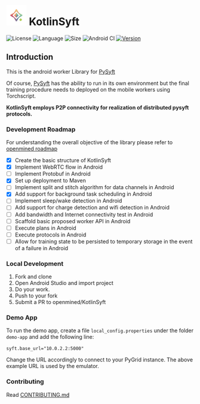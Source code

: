 # <img src="logo/pysyft_android.png" height="54"> KotlinSyft

![License](https://img.shields.io/github/license/openmined/KotlinSyft)
![Language](https://img.shields.io/github/languages/top/openmined/KotlinSyft)
![Size](https://img.shields.io/github/repo-size/openmined/KotlinSyft)
![Android CI](https://github.com/OpenMined/KotlinSyft/workflows/Android%20CI/badge.svg)
[![Version](https://api.bintray.com/packages/openmined/KotlinSyft/syft/images/download.svg?version=0.0.1)](https://bintray.com/openmined/KotlinSyft/syft/0.0.1/link)

## Introduction
This is the android worker Library for [PySyft](https://github.com/OpenMined/PySyft)

Of course, [PySyft](https://github.com/openmined/pysyft) has the ability to run in its own environment but the final training procedure needs to deployed on the mobile workers using Torchscript. 

**KotlinSyft employs P2P connectivity for realization of distributed pysyft protocols.**

### Development Roadmap

For understanding the overall objective of the library please refer to [openmined roadmap](https://github.com/OpenMined/Roadmap/blob/master/web_and_mobile_team/projects/federated_learning.md)

- [x] Create the basic structure of KotlinSyft
- [x] Implement WebRTC flow in Android
- [ ] Implement Protobuf in Android
- [x] Set up deployment to Maven
- [ ] Implement split and stitch algorithm for data channels in Android
- [x] Add support for background task scheduling in Android
- [ ] Implement sleep/wake detection in Android
- [ ] Add support for charge detection and wifi detection in Android
- [ ] Add bandwidth and Internet connectivity test in Android
- [ ] Scaffold basic proposed worker API in Android
- [ ] Execute plans in Android
- [ ] Execute protocols in Android
- [ ] Allow for training state to be persisted to temporary storage in the event of a failure in Android

### Local Development

1. Fork and clone
2. Open Android Studio and import project
4. Do your work.
5. Push to your fork
6. Submit a PR to openmined/KotlinSyft

### Demo App

To run the demo app, create a file `local_config.properties` under the folder `demo-app` and add the following line:

```
syft.base_url="10.0.2.2:5000"
```

Change the URL accordingly to connect to your PyGrid instance. The above example URL is used by the emulator.

### Contributing

Read [CONTRIBUTING.md](https://github.com/OpenMined/KotlinSyft/blob/master/CONTRIBUTING.md)

